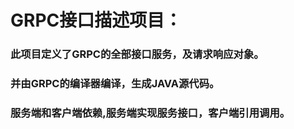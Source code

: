 # GRPC接口描述项目：
###	此项目定义了GRPC的全部接口服务，及请求响应对象。
### 并由GRPC的编译器编译，生成JAVA源代码。
### 服务端和客户端依赖,服务端实现服务接口，客户端引用调用。
